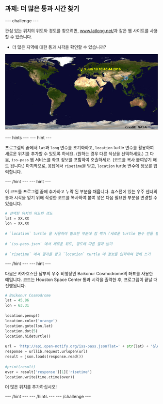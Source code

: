 ## 과제: 더 많은 통과 시간 찾기

--- challenge ---

관심 있는 위치의 위도와 경도를 찾으려면, <a href="http://www.latlong.net/" target="_blank"> www.latlong.net/</a>과 같은 웹 사이트를 사용할 수 있습니다.

+ 더 많은 지역에 대한 통과 시각을 확인할 수 있습니까? 

![스크린샷](images/iss-final.png)

--- hints ---
--- hint ---

프로그램의 끝에서 `lat`과 `long` 변수를 초기화하고, `location` turtle 변수를 활용하여 새로운 위치를 추가할 수 있도록 하세요. (원하는 경우 다른 색상을 선택하세요.) 그 다음, `iss-pass` 웹 서비스를 좌표 정보를 포함하여 호출하세요. (코드를 복사 붙여넣기 해도 됩니다.) 마지막으로, 응답에서 `risetime`을 받고, `location` turtle 변수에 정보를 입력합니다.

--- /hint --- 
--- hint ---

이 코드를 프로그램 끝에 추가하고 누락 된 부분을 채웁니다. 휴스턴에 있는 우주 센터의 통과 시각을 얻기 위해 작성한 코드를 복사하여 붙여 넣은 다음 필요한 부분을 변경할 수 있습니다.

```python
# 선택한 위치의 위도와 경도
lat = XX.XX
lon = XX.XX

# `location` turtle 을 사용하여 필요한 부분에 점 찍기 (새로운 turtle 변수 만들 필요 없음), 다른 색상 고르기

# `iss-pass.json` 에서 새로운 위도, 경도에 따른 결과 받기

# `risetime` 에서 결과를 받고 `location` turtle 에 정보를 입력하여 맵에 쓰기
```

--- /hint --- 
--- hint ---

다음은 카자흐스탄 남부의 우주 비행장인 Baikonur Cosmodrome의 좌표를 사용한 예입니다. 코드는 Houston Space Center 통과 시각을 출력한 후, 프로그램이 끝날 때 진행됩니다.

```python
# Baikonur Cosmodrome
lat = 45.86
lon = 63.31

location.penup()
location.color('orange')
location.goto(lon,lat)
location.dot(5)
location.hideturtle()

url = 'http://api.open-notify.org/iss-pass.json?lat=' + str(lat) + '&lon=' + str(lon)
response = urllib.request.urlopen(url)
result = json.loads(response.read())

#print(result)
over = result['response'][1]['risetime']
location.write(time.ctime(over))
```

더 많은 위치를 추가하십시오!

--- /hint ---
--- /hints --- 
--- /challenge ---